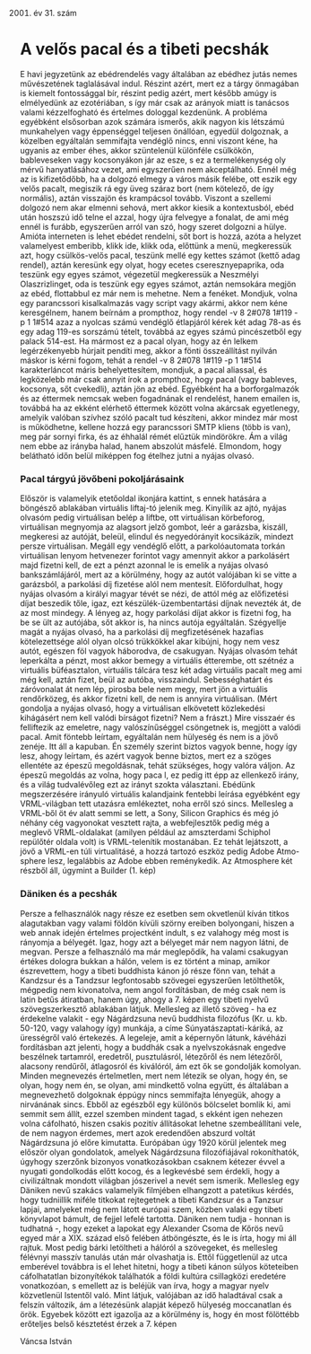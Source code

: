 2001. év 31. szám

# A velős pacal és a tibeti pecshák

E havi jegyzetünk az ebédrendelés vagy általában az ebédhez jutás nemes művészetének taglalásával indul. Részint azért, mert ez a tárgy önmagában is kiemelt fontossággal bír, részint pedig azért, mert később amúgy is elmélyedünk az ezotériában, s így már csak az arányok miatt is tanácsos valami kézzelfogható és értelmes dologgal kezdenünk.
A probléma egyébként elsősorban azok számára ismerős, akik nagyon kis létszámú munkahelyen vagy éppenséggel teljesen önállóan, egyedül dolgoznak, a közelben egyáltalán semmifajta vendéglő nincs, enni viszont kéne, ha ugyanis az ember éhes, akkor szüntelenül különféle csülkökön, bableveseken vagy kocsonyákon jár az esze, s ez a termelékenység oly mérvű hanyatlásához vezet, ami egyszerűen nem akceptálható. Ennél még az is kifizetődőbb, ha a dolgozó elmegy a város másik felébe, ott eszik egy velős pacalt, megiszik rá egy üveg száraz bort (nem kötelező, de így normális), aztán visszajön és krampácsol tovább.
Viszont a szellemi dolgozó nem akar elmenni sehová, mert akkor kiesik a kontextusból, ebéd után hoszszú idő telne el azzal, hogy újra felvegye a fonalat, de ami még ennél
is furább, egyszerűen arról van szó, hogy szeret dolgozni a hülye.
Amióta interneten is lehet ebédet rendelni, sőt bort is hozzá, azóta a helyzet valamelyest emberibb, klikk ide, klikk oda, előttünk a menü, megkeressük azt, hogy csülkös-velős pacal, teszünk mellé egy kettes számot (kettő adag rendel), aztán keresünk egy olyat, hogy ecetes cseresznyepaprika, oda teszünk egy egyes számot, végezetül megkeressük a Neszmélyi Olaszrizlinget, oda is teszünk egy egyes számot, aztán nemsokára megjön az ebéd, flottabbul ez már nem is mehetne.
Nem a fenéket.
Mondjuk, volna egy parancssori kisalkalmazás vagy script vagy akármi, akkor nem kéne keresgélnem, hanem beírnám a prompthoz, hogy rendel -v 8 2#078 1#119 -p 1 1#514 azaz a nyolcas számú vendéglő étlapjáról kérek két adag 78-as és egy adag 119-es sorszámú tételt, továbbá az egyes számú pincészetből egy palack 514-est. Ha mármost ez a pacal olyan, hogy az én lelkem legérzékenyebb húrjait pendíti meg, akkor a fönti összeállítást nyilván máskor is kérni fogom, tehát a
rendel -v 8 2#078 1#119 -p 1 1#514 karakterláncot máris behelyettesítem, mondjuk, a pacal aliassal, és legközelebb már csak annyit írok a prompthoz, hogy pacal (vagy bableves, kocsonya, sőt cvekedli), aztán jön az ebéd. Egyébként ha a borforgalmazók és az éttermek nemcsak weben fogadnának el rendelést, hanem emailen is, továbbá ha az ekként elérhető éttermek
között volna akárcsak egyetlenegy, amelyik valóban szívhez szóló pacalt tud készíteni, akkor mindez már most is működhetne, kellene hozzá egy parancssori SMTP kliens (több is van), meg pár sornyi firka, és az éhhalál rémét elűztük mindörökre.
Ám a világ nem ebbe az irányba halad, hanem abszolút másfelé.
Elmondom, hogy belátható időn belül miképpen fog ételhez jutni a nyájas olvasó.

### Pacal tárgyú jövőbeni pokoljárásaink

Először is valamelyik etetőoldal ikonjára kattint, s ennek hatására a böngésző ablakában virtuális liftaj-tó jelenik meg. Kinyílik az ajtó, nyájas olvasóm pedig virtuálisan belép a liftbe, ott virtuálisan körbeforog, virtuálisan megnyomja az alagsort jelző gombot, leér a garázsba, kiszáll, megkeresi az autóját, beleül, elindul és negyedórányit kocsikázik, mindezt persze virtuálisan. Megáll egy vendéglő előtt, a parkolóautomata torkán virtuálisan lenyom hetvenezer forintot vagy amennyit akkor a parkolásért majd fizetni kell, de ezt a pénzt azonnal le is emelik a nyájas olvasó bankszámlájáról, mert az a körülmény, hogy az autót valójában ki se vitte a garázsból, a parkolási díj fizetése alól nem mentesít. Előfordulhat, hogy nyájas olvasóm a királyi magyar tévét se nézi, de attól még az előfizetési díjat beszedik tőle, igaz, ezt készülék-üzembentartási díjnak nevezték át, de az most mindegy. A lényeg az, hogy parkolási díjat akkor is fizetni fog, ha be se ült az autójába, sőt akkor is, ha nincs autója egyáltalán. Szégyellje magát a nyájas olvasó, ha a parkolási díj megfizetésének hazafias kötelezettsége alól olyan olcsó trükkökkel akar kibújni, hogy nem vesz autót, egészen föl vagyok háborodva, de csakugyan.
Nyájas olvasóm tehát leperkálta a pénzt, most akkor bemegy a virtuális étterembe, ott szétnéz a virtuális büféasztalon, virtuális tálcára tesz két adag virtuális pacalt meg ami még kell, aztán fizet, beül az autóba, visszaindul.
Sebességhatárt és záróvonalat át nem lép, pirosba bele nem megy, mert jön a virtuális rendőrközeg, és akkor fizetni kell, de nem is annyira virtuálisan. (Mért gondolja a nyájas olvasó, hogy a virtuálisan elkövetett közlekedési kihágásért nem kell valódi bírságot fizetni? Nem a frászt.) Mire visszaér és felliftezik az emeletre, nagy valószínűséggel csöngetnek is, megjött a valódi pacal.
Amit föntebb leírtam, egyáltalán nem hülyeség és nem is a jövő zenéje. Itt áll a kapuban. Én személy szerint biztos vagyok benne, hogy így lesz, ahogy leírtam, és azért vagyok benne biztos, mert ez a szöges ellentéte az épeszű megoldásnak, tehát szükséges, hogy valóra váljon. Az épeszű megoldás az volna, hogy paca l, ez pedig itt épp az ellenkező irány, és a világ tudvalévőleg ezt az irányt szokta választani.
Ebédünk megszerzésére irányuló virtuális kalandjaink fentebbi leírása egyébként egy VRML-világban tett utazásra emlékeztet, noha erről szó sincs. Mellesleg a VRML-ből öt év alatt semmi se lett, a Sony, Silicon Graphics és még jó néhány cég vagyonokat vesztett rajta, a webfejlesztők pedig még a meglevő VRML-oldalakat (amilyen például az amszterdami Schiphol repülőtér oldala volt) is VRML-telenítik mostanában. Ez tehát lejátszott, a jövő a VRML-en túli virtualitásé, a hozzá tartozó eszköz pedig Adobe Atmo-sphere lesz, legalábbis az Adobe ebben reménykedik. Az Atmosphere két részből áll, úgymint a Builder (1. kép)

### Däniken és a pecshák

Persze a felhasználók nagy része ez esetben sem okvetlenül kíván titkos alagutakban vagy valami földön kívüli szörny ereiben bolyongani, hiszen a web annak idején értelmes projectként indult, s ez valahogy még most is rányomja a bélyegét. Igaz, hogy azt a bélyeget már nem nagyon látni, de megvan.
Persze a felhasználó ma már meglepődik, ha valami csakugyan értékes dologra bukkan a hálón, velem is ez történt a minap, amikor észrevettem, hogy a tibeti buddhista kánon jó része fönn van, tehát a Kandzsur és a Tandzsur legfontosabb szövegei egyszerűen letölthetők, mégpedig nem kivonatolva, nem angol fordításban, de még csak nem is latin betűs átiratban, hanem úgy, ahogy a 7. képen egy tibeti nyelvű szövegszerkesztő ablakában látjuk. Mellesleg az illető szöveg - ha ez érdekelne valakit - egy Nágárdzsuna nevű buddhista filozófus (Kr. u. kb. 50-120, vagy valahogy így) munkája, a címe Súnyatászaptati-káriká, az ürességről való értekezés. A legeleje, amit a képernyőn látunk, kávéházi fordításban azt jelenti, hogy a buddhák csak a nyelvszokásnak engedve beszélnek tartamról, eredetről, pusztulásról, létezőről és nem létezőről, alacsony rendűről, átlagosról és kiválóról, ám ezt ők se gondolják komolyan. Minden megnevezés értelmetlen, mert nem létezik se olyan, hogy én, se olyan, hogy nem én, se olyan, ami mindkettő volna együtt, és általában a megnevezhető dolgoknak éppúgy nincs semmifajta lényegük, ahogy a nirvánának sincs.
Ebből az egészből egy különös bölcselet bomlik ki, ami semmit sem állít, ezzel szemben mindent tagad, s ekként igen nehezen volna cáfolható, hiszen csakis pozitív állításokat lehetne szembeállítani vele, de nem nagyon érdemes, mert azok eredendően abszurd voltát Nágárdzsuna jó előre kimutatta. Európában úgy 1920 körül jelentek meg először olyan gondolatok, amelyek Nágárdzsuna filozófiájával rokoníthatók, úgyhogy szerzőnk bizonyos vonatkozásokban csaknem kétezer évvel a nyugati gondolkodás előtt kocog, és a legkevésbé sem érdekli, hogy a civilizáltnak mondott világban jószerivel a nevét sem ismerik.
Mellesleg egy Däniken nevű szakács valamelyik filmjében elhangzott a patetikus kérdés, hogy tudniillik miféle titkokat rejtegetnek a tibeti Kandzsur és a Tanzsur lapjai, amelyeket még nem látott európai szem, közben valaki egy tibeti könyvlapot bámult, de fejjel lefelé tartotta. Däniken nem tudja - honnan is tudhatná -, hogy ezeket a lapokat egy Alexander Csoma de Kőrös nevű egyed már a XIX. század első felében átböngészte, és le is írta, hogy mi áll rajtuk. Most pedig bárki letöltheti a hálóról a szövegeket, és mellesleg félévnyi masszív tanulás után már olvashatja is. Ettől függetlenül az utca emberével továbbra is el lehet hitetni, hogy a tibeti kánon súlyos köteteiben cáfolhatatlan bizonyítékok találhatók a földi kultúra csillagközi eredetére vonatkozóan, s emellett az is beléjük van írva, hogy a magyar nyelv közvetlenül Istentől való.
Mint látjuk, valójában az idő haladtával csak a felszín változik, ám a létezésünk alapját képező hülyeség moccanatlan és örök. Egyebek között ezt igazolja az a körülmény is, hogy én most fölöttébb erőteljes belső késztetést érzek a 7. képen

Váncsa István